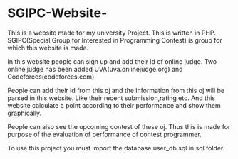# SGIPC-Website-

This is a website made for my university Project. This is written in PHP. SGIPC(Special Group for Interested in Programming Contest) is group for which this website is made.

In this website people can sign up and add their id of online judge. Two online judge has been added UVA(uva.onlinejudge.org) and Codeforces(codeforces.com).

People can add their id from this oj and the information from this oj will be parsed in this website. Like their recent submission,rating etc. And this website calculate a point according to their performance and show them graphically.

People can also see the upcoming contest of these oj. Thus this is made for purpose of the evaluation of performance of contest programmer.

To use this project you must import the database user_db.sql in sql folder.
